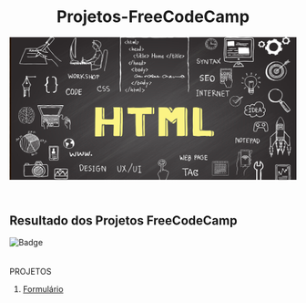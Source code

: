 <header >
   <h1>Projetos-FreeCodeCamp</h1>   
   <img src="/img/logoIniCial.jpg" alt="Logo da web" width="850" height="250" border-radio="5px"> 
</header>
<h2>Resultado dos Projetos FreeCodeCamp</h2>

![Badge](http://img.shields.io/static/v1?label=STATUS-DO-CURSO&message=%20EM:ANDAMENTO&color=GREEN&style=for-the-badge)
<br>
<br>
<br>
PROJETOS

<ol>  
  <li>
    <a href ="https://github.com/Fas-naWeb/Projetos-FreeCodeCamp/blob/main/Projetos/formulario.html">
    Formulário
    </a>
  </li>
  </ol>